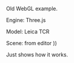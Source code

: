  Old WebGL example.
 
 Engine: Three.js
 
 Model: Leica TCR
 
 Scene: from editor ))
 
 Just shows how it works.
